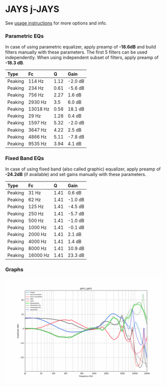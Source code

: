 # JAYS j-JAYS
See [usage instructions](https://github.com/jaakkopasanen/AutoEq#usage) for more options and info.

### Parametric EQs
In case of using parametric equalizer, apply preamp of **-18.6dB** and build filters manually
with these parameters. The first 5 filters can be used independently.
When using independent subset of filters, apply preamp of **-18.3 dB**.

| Type    | Fc       |    Q | Gain    |
|:--------|:---------|:-----|:--------|
| Peaking | 114 Hz   | 1.12 | -2.0 dB |
| Peaking | 234 Hz   | 0.61 | -5.6 dB |
| Peaking | 756 Hz   | 2.27 | 1.6 dB  |
| Peaking | 2930 Hz  | 3.5  | 6.0 dB  |
| Peaking | 13018 Hz | 0.56 | 18.1 dB |
| Peaking | 29 Hz    | 1.28 | 0.4 dB  |
| Peaking | 1597 Hz  | 5.32 | -2.0 dB |
| Peaking | 3647 Hz  | 4.22 | 2.5 dB  |
| Peaking | 4866 Hz  | 5.11 | -7.8 dB |
| Peaking | 9535 Hz  | 3.94 | 4.1 dB  |

### Fixed Band EQs
In case of using fixed band (also called graphic) equalizer, apply preamp of **-24.2dB**
(if available) and set gains manually with these parameters.

| Type    | Fc       |    Q | Gain    |
|:--------|:---------|:-----|:--------|
| Peaking | 31 Hz    | 1.41 | 0.6 dB  |
| Peaking | 62 Hz    | 1.41 | -1.0 dB |
| Peaking | 125 Hz   | 1.41 | -4.5 dB |
| Peaking | 250 Hz   | 1.41 | -5.7 dB |
| Peaking | 500 Hz   | 1.41 | -1.0 dB |
| Peaking | 1000 Hz  | 1.41 | -0.1 dB |
| Peaking | 2000 Hz  | 1.41 | 2.1 dB  |
| Peaking | 4000 Hz  | 1.41 | 1.4 dB  |
| Peaking | 8000 Hz  | 1.41 | 10.9 dB |
| Peaking | 16000 Hz | 1.41 | 23.3 dB |

### Graphs
![](./JAYS%20j-JAYS.png)